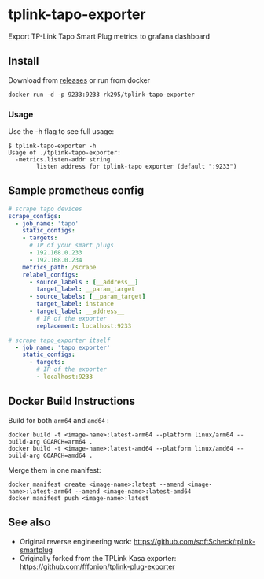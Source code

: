 # tplink-tapo-exporter

Export TP-Link Tapo Smart Plug metrics to grafana dashboard

## Install

Download from [releases](https://github.com/rk295/tplink-tapo-exporter/releases) or run from docker

```
docker run -d -p 9233:9233 rk295/tplink-tapo-exporter
```

### Usage

Use the -h flag to see full usage:

```
$ tplink-tapo-exporter -h
Usage of ./tplink-tapo-exporter:
  -metrics.listen-addr string
        listen address for tplink-tapo exporter (default ":9233")
```

<!-- WIP! -->
<!-- ## Grafana dashboard

Search for `Tapo` inside grafana or install from https://grafana.com/grafana/dashboards/10957

![img](https://grafana.com/api/dashboards/10957/images/6954/image)

 -->

## Sample prometheus config

```yaml
# scrape tapo devices
scrape_configs:
  - job_name: 'tapo'
    static_configs:
    - targets:
      # IP of your smart plugs
      - 192.168.0.233
      - 192.168.0.234
    metrics_path: /scrape
    relabel_configs:
      - source_labels : [__address__]
        target_label: __param_target
      - source_labels: [__param_target]
        target_label: instance
      - target_label: __address__
        # IP of the exporter
        replacement: localhost:9233

# scrape tapo_exporter itself
  - job_name: 'tapo_exporter'
    static_configs:
      - targets:
        # IP of the exporter
        - localhost:9233
```

## Docker Build Instructions

Build for both `arm64` and `amd64` :

```
docker build -t <image-name>:latest-arm64 --platform linux/arm64 --build-arg GOARCH=arm64 .
docker build -t <image-name>:latest-amd64 --platform linux/amd64 --build-arg GOARCH=amd64 .
```

Merge them in one manifest:

```
docker manifest create <image-name>:latest --amend <image-name>:latest-arm64 --amend <image-name>:latest-amd64
docker manifest push <image-name>:latest
```

## See also

* Original reverse engineering work: https://github.com/softScheck/tplink-smartplug
* Originally forked from the TPLink Kasa exporter: https://github.com/fffonion/tplink-plug-exporter
